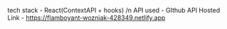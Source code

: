 tech stack - React(ContextAPI + hooks) /n
API used - GIthub API
Hosted Link - https://flamboyant-wozniak-428349.netlify.app
